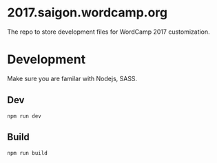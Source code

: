 # 2017.saigon.wordcamp.org

The repo to store development files for WordCamp 2017 customization.

# Development

Make sure you are familar with Nodejs, SASS.

## Dev

```
npm run dev
```

## Build

```
npm run build
```
